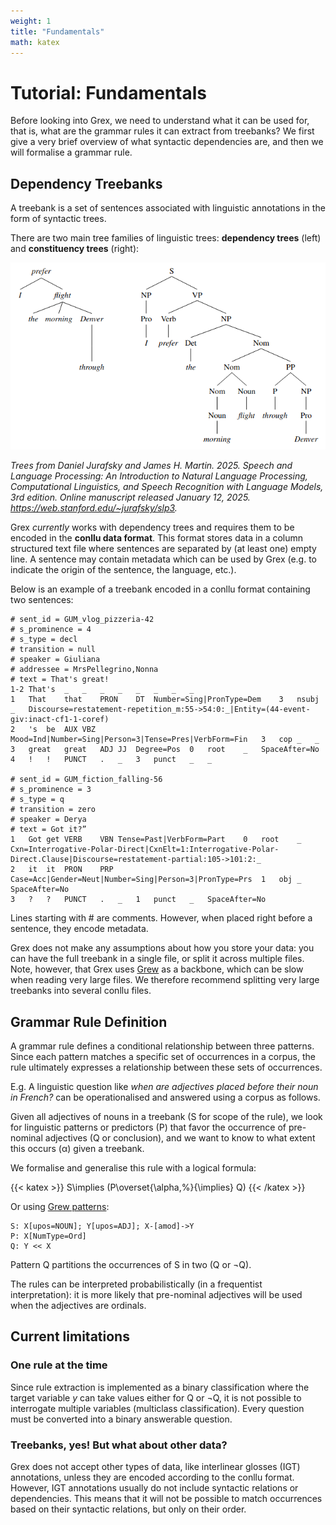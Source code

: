 ```yaml
---
weight: 1
title: "Fundamentals"
math: katex
---
```


# Tutorial: Fundamentals

Before looking into Grex, we need to understand what it can be used for, that is, what are the grammar rules it can extract from treebanks? We first give a very brief overview of what syntactic dependencies are, and then we will formalise a grammar rule.

## Dependency Treebanks

A treebank is a set of sentences associated with linguistic annotations in the form of syntactic trees.

There are two main tree families of linguistic trees: **dependency trees** (left) and **constituency trees** (right):

![A dependency and a constituency tree](trees.png)

*Trees from Daniel Jurafsky and James H. Martin. 2025. Speech and Language Processing: An Introduction to Natural Language Processing, Computational Linguistics, and Speech Recognition with Language Models, 3rd edition. Online manuscript released January 12, 2025. https://web.stanford.edu/~jurafsky/slp3.*


Grex *currently* works with dependency trees and requires them to be encoded in the **conllu data format**.
This format stores data in a column structured text file where sentences are separated by (at least one) empty line.
A sentence may contain metadata which can be used by Grex (e.g. to indicate the origin of the sentence, the language, etc.).

Below is an example of a treebank encoded in a conllu format containing two sentences:

```
# sent_id = GUM_vlog_pizzeria-42
# s_prominence = 4
# s_type = decl
# transition = null
# speaker = Giuliana
# addressee = MrsPellegrino,Nonna
# text = That's great!
1-2	That's	_	_	_	_	_	_	_	_
1	That	that	PRON	DT	Number=Sing|PronType=Dem	3	nsubj	_	Discourse=restatement-repetition_m:55->54:0:_|Entity=(44-event-giv:inact-cf1-1-coref)
2	's	be	AUX	VBZ	Mood=Ind|Number=Sing|Person=3|Tense=Pres|VerbForm=Fin	3	cop	_	_
3	great	great	ADJ	JJ	Degree=Pos	0	root	_	SpaceAfter=No
4	!	!	PUNCT	.	_	3	punct	_	_

# sent_id = GUM_fiction_falling-56
# s_prominence = 3
# s_type = q
# transition = zero
# speaker = Derya
# text = Got it?”
1	Got	get	VERB	VBN	Tense=Past|VerbForm=Part	0	root	_	Cxn=Interrogative-Polar-Direct|CxnElt=1:Interrogative-Polar-Direct.Clause|Discourse=restatement-partial:105->101:2:_
2	it	it	PRON	PRP	Case=Acc|Gender=Neut|Number=Sing|Person=3|PronType=Prs	1	obj	_	SpaceAfter=No
3	?	?	PUNCT	.	_	1	punct	_	SpaceAfter=No

```
Lines starting with # are comments.
However, when placed right before a sentence, they encode metadata.

Grex does not make any assumptions about how you store your data: you can have the full treebank in a single file, or split it across multiple files.
Note, however, that Grex uses [Grew](https://grew.fr/) as a backbone, which can be slow when reading very large files.
We therefore recommend splitting very large treebanks into several conllu files.

## Grammar Rule Definition

A grammar rule defines a conditional relationship between three patterns. Since each pattern matches a specific set of occurrences in a corpus, the rule ultimately expresses a relationship between these sets of occurrences.

E.g. A linguistic question like *when are adjectives placed before their noun in French?* can be operationalised and answered using a corpus as follows.

Given all adjectives of nouns in a treebank (S for scope of the rule), we look for linguistic patterns or predictors (P) that favor the occurrence of pre-nominal adjectives (Q or conclusion), and we want to know to what extent this occurs (α) given a treebank.

We formalise and generalise this rule with a logical formula:

{{< katex >}}
    S\implies (P\overset{\alpha\,\%}{\implies} Q)
{{< /katex >}}

Or using [Grew patterns](https://universal.grew.fr/?custom=67a7be8bead7b):

```
S: X[upos=NOUN]; Y[upos=ADJ]; X-[amod]->Y
P: X[NumType=Ord]
Q: Y << X
```

Pattern Q partitions the occurrences of S in two (Q or ¬Q). 

The rules can be interpreted probabilistically (in a frequentist interpretation): it is more likely that pre-nominal adjectives will be used when the adjectives are ordinals.

## Current limitations

### One rule at the time

Since rule extraction is implemented as a binary classification where the target variable *y* can take values either for Q or ¬Q, it is not possible to interrogate multiple variables (multiclass classification). Every question must be converted into a binary answerable question.

### Treebanks, yes! But what about other data?

Grex does not accept other types of data, like interlinear glosses (IGT) annotations, unless they are encoded according to the conllu format. However, IGT annotations usually do not include syntactic relations or dependencies. This means that it will not be possible to match occurrences based on their syntactic relations, but only on their order.